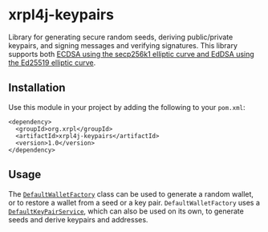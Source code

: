 # xrpl4j-keypairs
Library for generating secure random seeds, deriving public/private keypairs, and signing messages and verifying signatures. This library supports both [ECDSA 
using the secp256k1 elliptic curve and EdDSA using the Ed25519 elliptic curve](https://xrpl.org/cryptographic-keys.html#signing-algorithms).

## Installation
Use this module in your project by adding the following to your `pom.xml`:
```
<dependency>
  <groupId>org.xrpl</groupId>
  <artifactId>xrpl4j-keypairs</artifactId>
  <version>1.0</version>
</dependency>
```

## Usage
The [`DefaultWalletFactory`](xrpl4j-keypairs/src/main/java/org/xrpl/xrpl4j/wallet/DefaultWalletFactory.java) class can be used to generate a random wallet, 
or to restore a wallet from a seed or a key pair. `DefaultWalletFactory` uses a 
[`DefaultKeyPairService`](xrpl4j-keypairs/src/main/java/org/xrpl/xrpl4j/keypairs/DefaultKeyPairService.java), which can also be used on its own, to 
generate seeds and derive keypairs and addresses.
